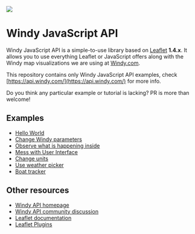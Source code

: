 ![](assets/intro4.gif)

# Windy JavaScript API

Windy JavaScript API is a simple-to-use library based on [Leaflet](https://leafletjs.com/) **1.4.x**. It allows you to use everything Leaflet or JavaScript offers along with the Windy map visualizations we are using at [Windy.com](https://www.windy.com/).

This repository contains only Windy JavaScript API examples, check [https://api.windy.com/](https://api.windy.com/) for more info.

Do you think any particular example or tutorial is lacking? PR is more than welcome!

## Examples
 - [Hello World](examples/hello-world/)
 - [Change Windy parameters](examples/parameters/)
 - [Observe what is happening inside](examples/bcast/)
 - [Mess with User Interface](examples/navigation/)
 - [Change units](examples/metrics/)
 - [Use weather picker](examples/picker/)
 - [Boat tracker](examples/boat-tracker/)

## Other resources
 - [Windy API homepage](https://api.windy.com/)
 - [Windy API community discussion](https://community.windy.com/category/12/windy-api)
 - [Leaflet documentation](https://leafletjs.com/)
 - [Leaflet Plugins](https://leafletjs.com/plugins.html)
